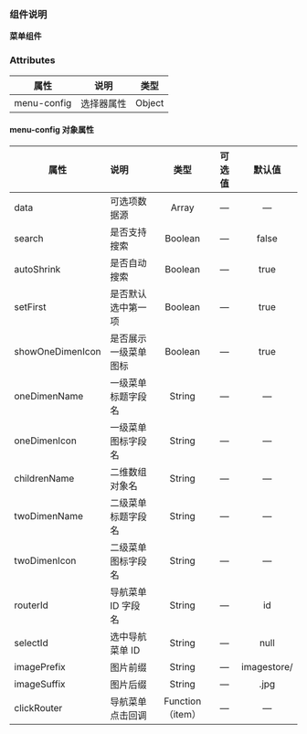 ### 组件说明

**菜单组件**

### Attributes

| 属性        | 说明       | 类型   |
| ----------- | ---------- | ------ |
| menu-config | 选择器属性 | Object |

#### menu-config 对象属性

| 属性             | 说明                 |       类型       | 可选值 |   默认值    |
| ---------------- | :------------------- | :--------------: | :----: | :---------: |
| data             | 可选项数据源               |      Array       |   —    |      —      |
| search           | 是否支持搜索         |     Boolean      |   —    |    false    |
| autoShrink       | 是否自动搜索         |     Boolean      |   —    |    true     |
| setFirst         | 是否默认选中第一项   |     Boolean      |   —    |    true     |
| showOneDimenIcon | 是否展示一级菜单图标 |     Boolean      |   —    |    true     |
| oneDimenName     | 一级菜单标题字段名   |      String      |   —    |      —      |
| oneDimenIcon     | 一级菜单图标字段名   |      String      |   —    |      —      |
| childrenName     | 二维数组对象名       |      String      |   —    |      —      |
| twoDimenName     | 二级菜单标题字段名   |      String      |   —    |      —      |
| twoDimenIcon     | 二级菜单图标字段名   |      String      |   —    |      —      |
| routerId         | 导航菜单 ID 字段名   |      String      |   —    |     id      |
| selectId         | 选中导航菜单 ID      |      String      |   —    |    null     |
| imagePrefix      | 图片前缀             |      String      |   —    | imagestore/ |
| imageSuffix      | 图片后缀             |      String      |   —    |    .jpg     |
| clickRouter      | 导航菜单点击回调     | Function（item） |   —    |      —      |
